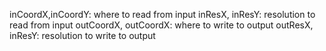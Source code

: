 inCoordX,inCoordY: where to read from input
inResX, inResY: resolution to read from input
outCoordX, outCoordX: where to write to output
outResX, inResY: resolution to write to output